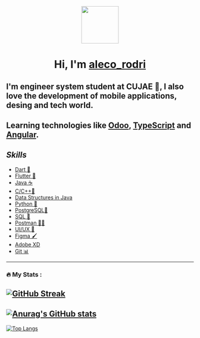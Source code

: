  <div id="header" align="center">
  <img src="https://media.giphy.com/media/M9gbBd9nbDrOTu1Mqx/giphy.gif" width="100"/>
</div>
<h1 align="center">
 Hi, I'm
 <A HREF="https://mobile.twitter.com/aleco_rodri"> aleco_rodri </A>

</h1>


## I'm engineer system student at CUJAE 💚, I also love the development of mobile applications, desing and tech world.


## Learning technologies like [Odoo](https://www.odoo.com/es_ES), [TypeScript](https://www.typescriptlang.org/docs/) and [Angular](https://angular.io).
## ***Skills*** 

* [Dart 🎯](https://dart.dev)
* [Flutter 💙](https://flutter.dev/)
* [Java ☕](https://www.java.com/es/)
* [C/C++🧵](https://docs.microsoft.com/en-us/cpp/?view=msvc-170)
* [Data Structures in Java](https://docs.oracle.com/javase/tutorial/collections/intro/index.html)
* [Python 🐍](https://www.python.org)
* [PostgreSQL🐘](https://www.postgresql.org)
* [SQL 📝](https://docs.microsoft.com/en-us/sql/?view=sql-server-ver16)
* [Postman 🐱‍🏍](https://www.postman.com)
* [UI](https://en.wikipedia.org/wiki/User_interface_design)[/UX 🎨](https://en.wikipedia.org/wiki/User_experience_design)
* [Figma 🖌](https://www.figma.com)
* [Adobe XD](https://www.adobe.com/products/xd.html)
* [ Git 📊](https://git-scm.com)

---

### :fire: My Stats :
[![GitHub Streak](http://github-readme-streak-stats.herokuapp.com?user=alecorodri&theme=tokyonight_duo)](https://git.io/streak-stats)
---
[![Anurag's GitHub stats](https://github-readme-stats.vercel.app/api?username=alecorodri&show_icons=true&theme=tokyonight)](https://github.com/anuraghazra/github-readme-stats)
---
[![Top Langs](https://github-readme-stats.vercel.app/api/top-langs/?username=alecorodri&layout=compact&theme=tokyonight)](https://github.com/anuraghazra/github-readme-stats)
